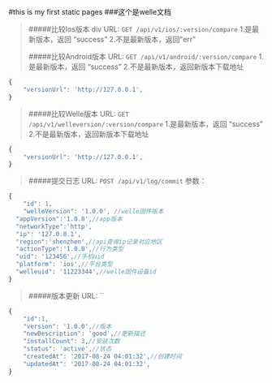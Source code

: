 #this is my first static pages
###这个是welle文档
>  #####比较Ios版本
div URL: `GET /api/v1/ios/:version/compare`
1.是最新版本，返回 “success”
2.不是最新版本，返回"err"
>
> #####比较Android版本
URL: `GET /api/v1/android/:version/compare`
1.是最新版本，返回 “success”
2.不是最新版本，返回新版本下载地址
```javascript
{
	"versionUrl": 'http://127.0.0.1',
}
```
>
> #####比较Welle版本
URL: `GET /api/v1/welleversion/:version/compare`
1.是最新版本，返回 “success”
2.不是最新版本，返回新版本下载地址
```javascript
{
	"versionUrl": 'http://127.0.0.1',
}
```
>
> #####提交日志
URL: `POST /api/v1/log/commit`
参数：
```javascript
{
	"id": 1,
	"welleVersion": '1.0.0', //welle固件版本
  "appVersion":'1.0.0',//app版本
  "networkType":'http',
  "ip": '127.0.0.1',
  "region":'shenzhen',//api查询ip记录对应地区
  "actionType":'1.0.0',//行为类型
  "uid": '123456',//手机uid
  "platform": 'ios',//平台类型
  "welleuid": '11223344',//welle固件设备id
}
```
>
> #####版本更新
URL: ``
```javascript
{
	"id":1,
	"version": '1.0.0',//版本
	"newDescription": 'good',//更新描述
	"installCount": 3,//安装次数
	"status": 'active',//状态
	"createdAt": '2017-08-24 04:01:32',//创建时间
	"updatedAt": '2017-08-24 04:01:32',
}
```
